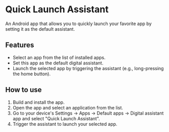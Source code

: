 # Quick Launch Assistant

An Android app that allows you to quickly launch your favorite app by setting it as the default assistant.

## Features

- Select an app from the list of installed apps.
- Set this app as the default digital assistant.
- Launch the selected app by triggering the assistant (e.g., long-pressing the home button).

## How to use

1.  Build and install the app.
2.  Open the app and select an application from the list.
3.  Go to your device's Settings -> Apps -> Default apps -> Digital assistant app and select "Quick Launch Assistant".
4.  Trigger the assistant to launch your selected app.
